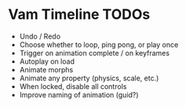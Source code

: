 # Vam Timeline TODOs

- Undo / Redo
- Choose whether to loop, ping pong, or play once
- Trigger on animation complete / on keyframes
- Autoplay on load
- Animate morphs
- Animate any property (physics, scale, etc.)
- When locked, disable all controls
- Improve naming of animation (guid?)
